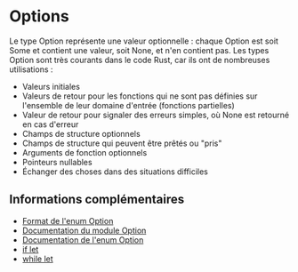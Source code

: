 # Options

Le type Option représente une valeur optionnelle : chaque Option est soit Some et contient une valeur, soit None, et n'en contient pas.
Les types Option sont très courants dans le code Rust, car ils ont de nombreuses utilisations :

- Valeurs initiales
- Valeurs de retour pour les fonctions qui ne sont pas définies sur l'ensemble de leur domaine d'entrée (fonctions partielles)
- Valeur de retour pour signaler des erreurs simples, où None est retourné en cas d'erreur
- Champs de structure optionnels
- Champs de structure qui peuvent être prêtés ou "pris"
- Arguments de fonction optionnels
- Pointeurs nullables
- Échanger des choses dans des situations difficiles

## Informations complémentaires

- [Format de l'enum Option](https://jimskapt.github.io/rust-book-fr/ch10-01-syntax.html#dans-les-d%C3%A9finitions-d%C3%A9num%C3%A9rations)
- [Documentation du module Option](https://doc.rust-lang.org/std/option/)
- [Documentation de l'enum Option](https://doc.rust-lang.org/std/option/enum.Option.html)
- [if let](https://doc.rust-lang.org/rust-by-example/flow_control/if_let.html)
- [while let](https://doc.rust-lang.org/rust-by-example/flow_control/while_let.html)
